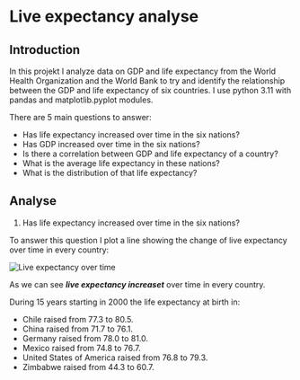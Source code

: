 # Live expectancy analyse

## Introduction

In this projekt I analyze data on GDP and life expectancy from the World Health Organization and the World Bank to try and identify the relationship between the GDP and life expectancy of six countries.
I use python 3.11 with pandas and matplotlib.pyplot modules.

There are 5 main questions to answer:
+ Has life expectancy increased over time in the six nations?
+ Has GDP increased over time in the six nations?
+ Is there a correlation between GDP and life expectancy of a country?
+ What is the average life expectancy in these nations?
+ What is the distribution of that life expectancy?

## Analyse

1. Has life expectancy increased over time in the six nations?

To answer this question I plot a line showing the change of live expectancy over time in every country:

![Live expectancy over time](https://github.com/GrzegorzCiepiel/Live_Expectancy_Project/assets/135313652/7cf69d7a-8c67-428e-a007-a3e969185011)

As we can see ***live expectancy increaset*** over time in every country.

During 15 years starting in 2000 the life expectancy at birth in:
+ Chile raised from 77.3 to 80.5.
+ China raised from 71.7 to 76.1.
+ Germany raised from 78.0 to 81.0.
+ Mexico raised from 74.8 to 76.7.
+ United States of America raised from 76.8 to 79.3.
+ Zimbabwe raised from 44.3 to 60.7.
